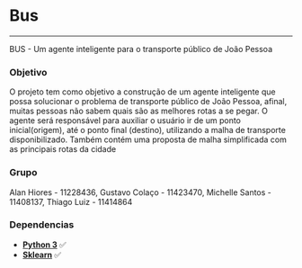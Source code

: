 # Bus

---
BUS - Um agente inteligente para o transporte público de João Pessoa

### Objetivo ### 

O projeto tem como objetivo a construção de um agente inteligente que possa solucionar o problema de transporte público de João Pessoa, afinal, muitas pessoas não sabem quais são as melhores rotas a se pegar.  O agente será responsável para auxiliar o usuário ir de um ponto inicial(origem), até o ponto final (destino), utilizando a malha de transporte disponibilizado. Também contém uma proposta de malha simplificada com as principais rotas da cidade

### Grupo ### 
Alan Hiores - 11228436, 
Gustavo Colaço - 11423470, 
Michelle Santos - 11408137, 
Thiago Luiz - 11414864

### Dependencias ###

* **[Python 3](https://www.python.org/)** :white_check_mark:
* **[Sklearn](https://scikit-learn.org/stable/)** :white_check_mark: